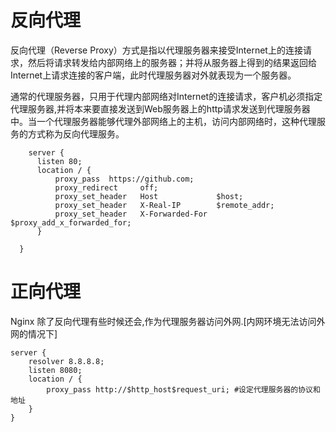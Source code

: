 # 反向代理
  反向代理（Reverse Proxy）方式是指以代理服务器来接受Internet上的连接请求，然后将请求转发给内部网络上的服务器；并将从服务器上得到的结果返回给Internet上请求连接的客户端，此时代理服务器对外就表现为一个服务器。

  通常的代理服务器，只用于代理内部网络对Internet的连接请求，客户机必须指定代理服务器,并将本来要直接发送到Web服务器上的http请求发送到代理服务器中。当一个代理服务器能够代理外部网络上的主机，访问内部网络时，这种代理服务的方式称为反向代理服务。
  ```
      server {
        listen 80;
        location / {
            proxy_pass  https://github.com;
            proxy_redirect     off;
            proxy_set_header   Host             $host;
            proxy_set_header   X-Real-IP        $remote_addr;
            proxy_set_header   X-Forwarded-For  $proxy_add_x_forwarded_for;
        }

    }
```
# 正向代理
Nginx 除了反向代理有些时候还会,作为代理服务器访问外网.[内网环境无法访问外网的情况下]

```
server {  
    resolver 8.8.8.8; 
    listen 8080;  
    location / {  
        proxy_pass http://$http_host$request_uri; #设定代理服务器的协议和地址  
    }  
} 
```